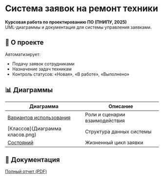 # Система заявок на ремонт техники

**Курсовая работа по проектированию ПО (ПНИПУ, 2025)**  
UML-диаграммы и документация для системы управления заявками.

## 📌 О проекте
Автоматизирует:
- Подачу заявок сотрудниками
- Назначение задач техникам
- Контроль статусов: «Новая», «В работе», «Выполнено»

## 📊 Диаграммы
| Диаграмма                  | Описание                          |
|----------------------------|-----------------------------------|
| [Вариантов использования](docs/diagrams/use_case.png) | Роли и сценарии взаимодействия |
| [Классов](Диаграмма класов.png)           | Структура данных системы       |
| [Состояний](docs/diagrams/state.png)                | Жизненный цикл заявки         |

## 📄 Документация
[Полный отчет (PDF)](docs/office_repair_report.pdf)
